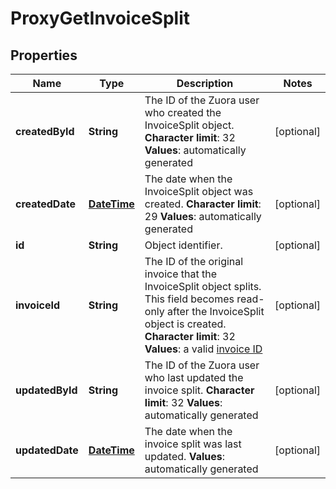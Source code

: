 
# ProxyGetInvoiceSplit

## Properties
Name | Type | Description | Notes
------------ | ------------- | ------------- | -------------
**createdById** | **String** | The ID of the Zuora user who created the InvoiceSplit object. **Character limit**: 32 **Values**: automatically generated  |  [optional]
**createdDate** | [**DateTime**](DateTime.md) | The date when the InvoiceSplit object was created. **Character limit**: 29 **Values**: automatically generated  |  [optional]
**id** | **String** | Object identifier. |  [optional]
**invoiceId** | **String** |  The ID of the original invoice that the InvoiceSplit object splits. This field becomes read-only after the InvoiceSplit object is created. **Character limit**: 32 **Values**: a valid [invoice ID](https://knowledgecenter.zuora.com/BC_Developers/SOAP_API/E1_SOAP_API_Object_Reference/Invoice)  |  [optional]
**updatedById** | **String** | The ID of the Zuora user who last updated the invoice split. **Character limit**: 32 **Values**: automatically generated  |  [optional]
**updatedDate** | [**DateTime**](DateTime.md) | The date when the invoice split was last updated. **Values**: automatically generated  |  [optional]



